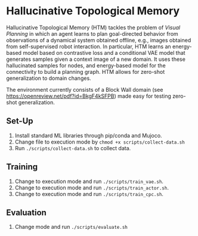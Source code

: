 # Hallucinative Topological Memory

Hallucinative Topological Memory (HTM) tackles the problem of <em> Visual Planning </em> in which an agent learns to plan goal-directed behavior from observations of a dynamical system obtained offline, e.g., images obtained from self-supervised robot interaction. In particular, HTM learns an energy-based model based on contrastive loss and a conditional VAE model that generates samples given a context image of a new domain. It uses these hallucinated samples for nodes, and energy-based model for the connectivity to build a planning graph. HTM allows for zero-shot generalization to domain changes. 

The environment currently consists of a Block Wall domain (see https://openreview.net/pdf?id=BkgF4kSFPB) made easy for testing zero-shot generalization.

## Set-Up
1. Install standard ML libraries through pip/conda and Mujoco.
2. Change file to execution mode by ```chmod +x scripts/collect-data.sh```
2. Run ```./scripts/collect-data.sh``` to collect data.

## Training
1. Change to execution mode and run ```./scripts/train_vae.sh```.
2. Change to execution mode and run ```./scripts/train_actor.sh```.
3. Change to execution mode and run ```./scripts/train_cpc.sh```.

## Evaluation
1. Change mode and run ```./scripts/evaluate.sh```

